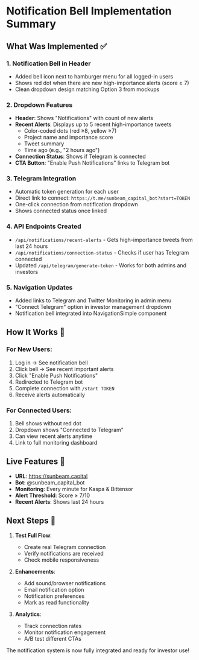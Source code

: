 # Notification Bell Implementation Summary

## What Was Implemented ✅

### 1. **Notification Bell in Header**
- Added bell icon next to hamburger menu for all logged-in users
- Shows red dot when there are new high-importance alerts (score ≥ 7)
- Clean dropdown design matching Option 3 from mockups

### 2. **Dropdown Features**
- **Header**: Shows "Notifications" with count of new alerts
- **Recent Alerts**: Displays up to 5 recent high-importance tweets
  - Color-coded dots (red ≥8, yellow ≥7)
  - Project name and importance score
  - Tweet summary
  - Time ago (e.g., "2 hours ago")
- **Connection Status**: Shows if Telegram is connected
- **CTA Button**: "Enable Push Notifications" links to Telegram bot

### 3. **Telegram Integration**
- Automatic token generation for each user
- Direct link to connect: `https://t.me/sunbeam_capital_bot?start=TOKEN`
- One-click connection from notification dropdown
- Shows connected status once linked

### 4. **API Endpoints Created**
- `/api/notifications/recent-alerts` - Gets high-importance tweets from last 24 hours
- `/api/notifications/connection-status` - Checks if user has Telegram connected
- Updated `/api/telegram/generate-token` - Works for both admins and investors

### 5. **Navigation Updates**
- Added links to Telegram and Twitter Monitoring in admin menu
- "Connect Telegram" option in investor management dropdown
- Notification bell integrated into NavigationSimple component

## How It Works 🔄

### For New Users:
1. Log in → See notification bell
2. Click bell → See recent important alerts
3. Click "Enable Push Notifications"
4. Redirected to Telegram bot
5. Complete connection with `/start TOKEN`
6. Receive alerts automatically

### For Connected Users:
1. Bell shows without red dot
2. Dropdown shows "Connected to Telegram"
3. Can view recent alerts anytime
4. Link to full monitoring dashboard

## Live Features 🚀

- **URL**: https://sunbeam.capital
- **Bot**: @sunbeam_capital_bot
- **Monitoring**: Every minute for Kaspa & Bittensor
- **Alert Threshold**: Score ≥ 7/10
- **Recent Alerts**: Shows last 24 hours

## Next Steps 🎯

1. **Test Full Flow**:
   - Create real Telegram connection
   - Verify notifications are received
   - Check mobile responsiveness

2. **Enhancements**:
   - Add sound/browser notifications
   - Email notification option
   - Notification preferences
   - Mark as read functionality

3. **Analytics**:
   - Track connection rates
   - Monitor notification engagement
   - A/B test different CTAs

The notification system is now fully integrated and ready for investor use!